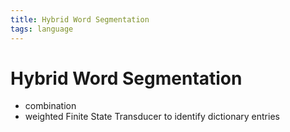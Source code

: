 ```yaml
---
title: Hybrid Word Segmentation
tags: language
---
```


# Hybrid Word Segmentation
- combination
- weighted Finite State Transducer to identify dictionary entries






































































